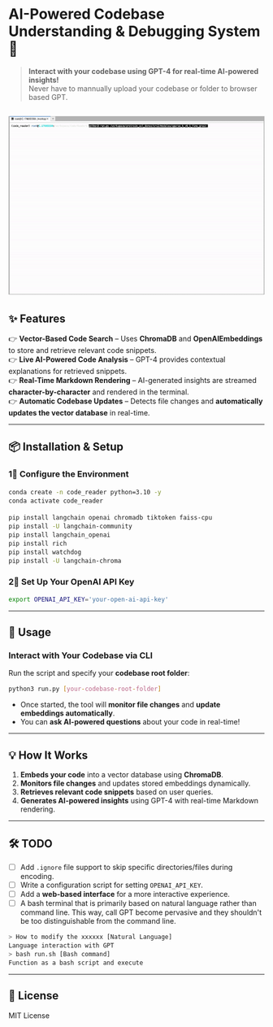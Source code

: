 # **AI-Powered Codebase Understanding & Debugging System** 🚀  
> **Interact with your codebase using GPT-4 for real-time AI-powered insights!**  
> Never have to mannually upload your codebase or folder to browser based GPT. 

![AI Code Query Demo](code_reader.gif)
---

## **✨ Features**
👉 **Vector-Based Code Search** – Uses **ChromaDB** and **OpenAIEmbeddings** to store and retrieve relevant code snippets.  
👉 **Live AI-Powered Code Analysis** – GPT-4 provides contextual explanations for retrieved snippets.  
👉 **Real-Time Markdown Rendering** – AI-generated insights are streamed **character-by-character** and rendered in the terminal.  
👉 **Automatic Codebase Updates** – Detects file changes and **automatically updates the vector database** in real-time.  

---

## **📦 Installation & Setup**

### **1⃣ Configure the Environment**
```bash
conda create -n code_reader python=3.10 -y
conda activate code_reader

pip install langchain openai chromadb tiktoken faiss-cpu
pip install -U langchain-community
pip install langchain_openai
pip install rich
pip install watchdog
pip install -U langchain-chroma
```

### **2⃣ Set Up Your OpenAI API Key**
```bash
export OPENAI_API_KEY='your-open-ai-api-key'
```

---

## **🚀 Usage**
### **Interact with Your Codebase via CLI**
Run the script and specify your **codebase root folder**:
```bash
python3 run.py [your-codebase-root-folder]
```

- Once started, the tool will **monitor file changes** and **update embeddings automatically**.  
- You can **ask AI-powered questions** about your code in real-time!  

---

## **💡 How It Works**
1. **Embeds your code** into a vector database using **ChromaDB**.  
2. **Monitors file changes** and updates stored embeddings dynamically.  
3. **Retrieves relevant code snippets** based on user queries.  
4. **Generates AI-powered insights** using GPT-4 with real-time Markdown rendering.  

---

## **🛠 TODO**
- [ ] Add `.ignore` file support to skip specific directories/files during encoding.  
- [ ] Write a configuration script for setting `OPENAI_API_KEY`.  
- [ ] Add a **web-based interface** for a more interactive experience.  
- [ ] A bash terminal that is primarily based on natural language rather than command line. This way, call GPT become pervasive and they shouldn't be too distinguishable from the command line. 
```bash
> How to modify the xxxxxx [Natural Language]
Language interaction with GPT
> bash run.sh [Bash command]
Function as a bash script and execute
```
---

## **🐝 License**
MIT License

